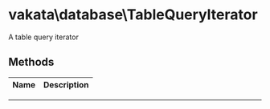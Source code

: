 # vakata\database\TableQueryIterator
A table query iterator

## Methods

| Name | Description |
|------|-------------|

---


